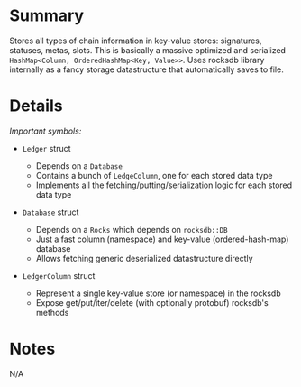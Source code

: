 
# Summary

Stores all types of chain information in key-value stores: signatures, statuses, metas, slots.
This is basically a massive optimized and serialized `HashMap<Column, OrderedHashMap<Key, Value>>`.
Uses rocksdb library internally as a fancy storage datastructure that automatically saves to file.

# Details

*Important symbols:*

- `Ledger` struct
  - Depends on a `Database`
  - Contains a bunch of `LedgeColumn`, one for each stored data type
  - Implements all the fetching/putting/serialization logic for each stored data type

- `Database` struct
  - Depends on a `Rocks` which depends on `rocksdb::DB`
  - Just a fast column (namespace) and key-value (ordered-hash-map) database
  - Allows fetching generic deserialized datastructure directly

- `LedgerColumn` struct
  - Represent a single key-value store (or namespace) in the rocksdb
  - Expose get/put/iter/delete (with optionally protobuf) rocksdb's methods

# Notes

N/A
